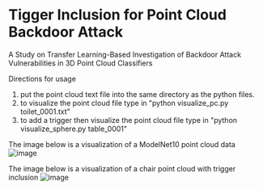 # Tigger Inclusion for Point Cloud Backdoor Attack
A Study on Transfer Learning-Based Investigation of Backdoor Attack Vulnerabilities in 3D Point Cloud Classifiers

Directions for usage
1. put the point cloud text file into the same directory as the python files.
2. to visualize the point cloud file type in
   "python visualize_pc.py toilet_0001.txt"
3. to add a trigger then visualize the point cloud file type in
   "python visualize_sphere.py table_0001"

The image below is a visualization of a ModelNet10 point cloud data
![image](https://github.com/parkie0517/Transfer-Learning-Based-Backdoor-Attack-in-Point-Cloud-Classifiers/assets/80407632/c8a22e62-c2d8-4d13-96fa-133d0787d50a)

The image below is a visualization of a chair point cloud with trigger inclusion
![image](https://github.com/parkie0517/Transfer-Learning-Based-Backdoor-Attack-in-Point-Cloud-Classifiers/assets/80407632/64c33229-49ec-46d5-9fda-820875ab96a5)
